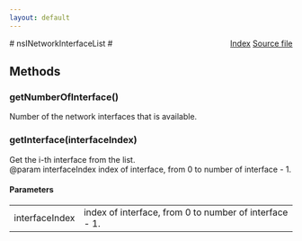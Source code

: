 ```yaml
---
layout: default
---
```

<div class='links' style='float:right'><a href="../index.html">Index</a>
<a href="http://dxr.mozilla.org/mozilla-central/source/dom/system/gonk/nsINetworkInterfaceListService.idl">Source file</a>
</div>
# nsINetworkInterfaceList #

## Methods ##

### getNumberOfInterface() ###
  
Number of the network interfaces that is available.  
  

### getInterface(interfaceIndex) ###
  
Get the i-th interface from the list.  
@param interfaceIndex index of interface, from 0 to number of interface - 1.  
  

#### Parameters ####

<table>

<tr>
<td>interfaceIndex</td>
<td>index of interface, from 0 to number of interface - 1.  
</td>
</tr>

</table>
